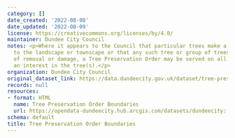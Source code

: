 ```yaml
---
category: []
date_created: '2022-08-08'
date_updated: '2022-08-09'
license: https://creativecommons.org/licenses/by/4.0/
maintainer: Dundee City Council
notes: <p>Where it appears to the Council that particular trees make a special contribution
  to the landscape or townscape or that any such tree or group of trees is under threat
  of removal or damage, a Tree Preservation Order may be served on all parties with
  an interest in the tree(s).</p>
organization: Dundee City Council
original_dataset_link: https://data.dundeecity.gov.uk/dataset/tree-preservation-order-boundaries
records: null
resources:
- format: HTML
  name: Tree Preservation Order Boundaries
  url: https://opendata-dundeecity.hub.arcgis.com/datasets/dundeecity::tpo-boundary/about
schema: default
title: Tree Preservation Order Boundaries
---
```

